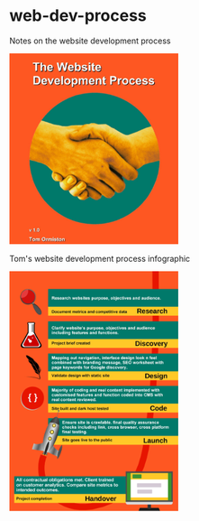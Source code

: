 # web-dev-process

Notes on the website development process

<a href="https://github.com/appijumbo/web-dev-process/blob/master/Web%20Design%20Process%20_%20FULL%20v15.pdf"><img src="https://github.com/appijumbo/web-dev-process/blob/master/Front%20Page_Web%20Design%20Process%20_%20FULL.jpg" alt="notes on the website development process" width="300"></a>

Tom's website development process infographic

<a href="https://github.com/appijumbo/web-dev-process/blob/master/web%20dev%20process%20infographic%20v7.jpg"><img src="https://github.com/appijumbo/web-dev-process/blob/master/web%20dev%20process%20infographic%20v7.jpg" alt="Tom's website development process infographic" width="300"></a>
